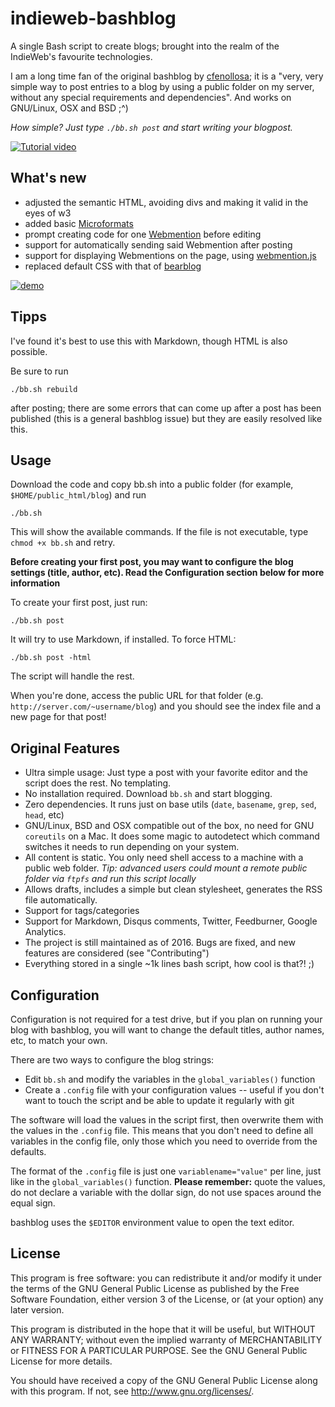 indieweb-bashblog
========

A single Bash script to create blogs; brought into the realm of the IndieWeb's favourite technologies.

I am a long time fan of the original bashblog by [cfenollosa](https://github.com/cfenollosa/bashblog); it is a "very, very simple way to post entries to a blog by using a public folder on my server, without any special requirements and dependencies". And works on GNU/Linux, OSX and BSD ;^)

*How simple? Just type `./bb.sh post` and start writing your blogpost.*

[![Tutorial video](https://dead.garden/blog/img/bashblog_tutorial_thumb.png)](https://dead.garden/blog/img/bashblog_tutorial.mp4)

What's new
-----
* adjusted the semantic HTML, avoiding divs and making it valid in the eyes of w3
* added basic [Microformats](https://indieweb.org/microformats)
* prompt creating code for one [Webmention](https://indieweb.org/webmention) before editing
* support for automatically sending said Webmention after posting
* support for displaying Webmentions on the page, using [webmention.js](https://github.com/PlaidWeb/webmention.js) 
* replaced default CSS with that of [bearblog](https://github.com/HermanMartinus/bearblog/)

[![demo](https://dead.garden/blog/img/bashblog.png)](https://dead.garden/blog/img/bashblog.png)

Tipps
----
I've found it's best to use this with Markdown, though HTML is also possible.

Be sure to run

    ./bb.sh rebuild

after posting; there are some errors that can come up after a post has been published (this is a general bashblog issue) but they are easily resolved like this.

Usage
-----

Download the code and copy bb.sh into a public folder (for example, `$HOME/public_html/blog`) and run

    ./bb.sh

This will show the available commands. If the file is not executable, type `chmod +x bb.sh` and retry.

**Before creating your first post, you may want to configure the blog settings (title, author, etc).
Read the Configuration section below for more information**

To create your first post, just run:

    ./bb.sh post
    
It will try to use Markdown, if installed. To force HTML:

    ./bb.sh post -html
    
The script will handle the rest.

When you're done, access the public URL for that folder  (e.g. `http://server.com/~username/blog`) 
and you should see the index file and a new page for that post!

Original Features
--------

- Ultra simple usage: Just type a post with your favorite editor and the script does the rest. No templating.
- No installation required. Download `bb.sh` and start blogging.
- Zero dependencies. It runs just on base utils (`date`, `basename`, `grep`, `sed`, `head`, etc)
- GNU/Linux, BSD and OSX compatible out of the box, no need for GNU `coreutils` on a Mac.
  It does some magic to autodetect which command switches it needs to run depending on your system.
- All content is static. You only need shell access to a machine with a public web folder.
  *Tip: advanced users could mount a remote public folder via `ftpfs` and run this script locally*
- Allows drafts, includes a simple but clean stylesheet, generates the RSS file automatically.
- Support for tags/categories
- Support for Markdown, Disqus comments, Twitter, Feedburner, Google Analytics.
- The project is still maintained as of 2016. Bugs are fixed, and new features are considered (see "Contributing")
- Everything stored in a single ~1k lines bash script, how cool is that?! ;) 


Configuration
-------------

Configuration is not required for a test drive, but if you plan on running your blog with bashblog, you will
want to change the default titles, author names, etc, to match your own.

There are two ways to configure the blog strings:

- Edit `bb.sh` and modify the variables in the `global_variables()` function
- Create a `.config` file with your configuration values -- useful if you don't want to touch the script and be able to update it regularly with git

The software will load the values in the script first, then overwrite them with the values in the `.config` file.
This means that you don't need to define all variables in the config file, only those which you need to override
from the defaults.

The format of the `.config` file is just one `variablename="value"` per line, just like in the `global_variables()`
function. **Please remember:** quote the values, do not declare a variable with the dollar sign, do not use 
spaces around the equal sign.

bashblog uses the `$EDITOR` environment value to open the text editor.


License
-------

This program is free software: you can redistribute it and/or modify
it under the terms of the GNU General Public License as published by
the Free Software Foundation, either version 3 of the License, or
(at your option) any later version.

This program is distributed in the hope that it will be useful,
but WITHOUT ANY WARRANTY; without even the implied warranty of
MERCHANTABILITY or FITNESS FOR A PARTICULAR PURPOSE.  See the
GNU General Public License for more details.

You should have received a copy of the GNU General Public License
along with this program.  If not, see <http://www.gnu.org/licenses/>.
